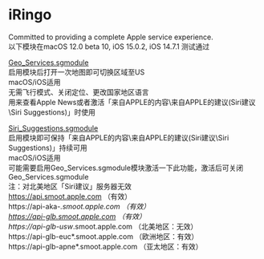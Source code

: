 # iRingo
Committed to providing a complete Apple service experience.  
以下模块在macOS 12.0 beta 10, iOS 15.0.2, iOS 14.7.1 测试通过  
  
[Geo_Services.sgmodule](./sgmodule/Geo_Services.sgmodule " Rewrite Apple Geo Services Country Code")  
启用模块后打开一次地图即可切换区域至US  
macOS/iOS适用  
无需飞行模式、关闭定位、更改国家地区语言  
用来查看Apple News或者激活「来自APPLE的内容\来自APPLE的建议(Siri建议\Siri Suggestions)」时使用  
  
[Siri_Suggestions.sgmodule](./sgmodule/Siri_Suggestions.sgmodule " Location-Based Siri Suggestions for Spotlight & Look Up & Safari")  
启用模块即可保持「来自APPLE的内容\来自APPLE的建议(Siri建议\Siri Suggestions)」持续可用   
macOS/iOS适用  
可能需要启用Geo_Services.sgmodule模块激活一下此功能，激活后可关闭Geo_Services.sgmodule  
注：对北美地区「Siri建议」服务器无效  
https://api.smoot.apple.com             （有效）  
https://api-aka-*.smoot.apple.com       （有效）  
https://api-glb.smoot.apple.com         （有效）  
https://api-glb-usw*.smoot.apple.com    （北美地区：无效）  
https://api-glb-euc*.smoot.apple.com    （欧洲地区：有效）  
https://api-glb-apne*.smoot.apple.com   （亚太地区：有效）  